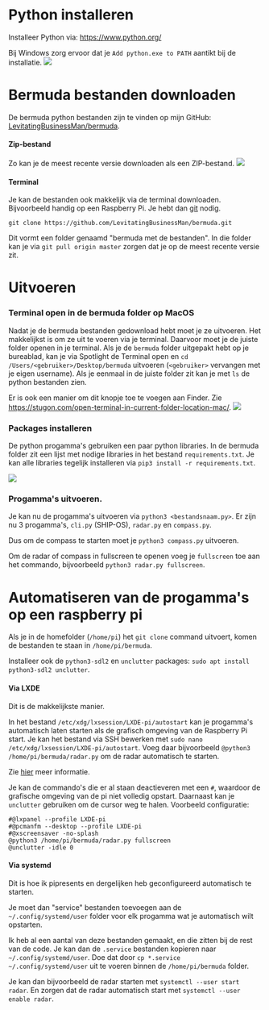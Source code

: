 # Python installeren
Installeer Python via: https://www.python.org/

Bij Windows zorg ervoor dat je `Add python.exe to PATH` aantikt bij de installatie.
![](https://i.imgur.com/DEOPocU.png)

# Bermuda bestanden downloaden
De bermuda python bestanden zijn te vinden op mijn GitHub: [LevitatingBusinessMan/bermuda](https://github.com/LevitatingBusinessMan/bermuda).

#### Zip-bestand
Zo kan je de meest recente versie downloaden als een ZIP-bestand.
![](https://i.imgur.com/sP2wlbY.png)

#### Terminal
Je kan de bestanden ook makkelijk via de terminal downloaden. Bijvoorbeeld handig op een Raspberry Pi. Je hebt dan [git](https://book.git-scm.com/) nodig. 

```SHELL
git clone https://github.com/LevitatingBusinessMan/bermuda.git
```
Dit vormt een folder genaamd "bermuda met de bestanden". In die folder kan je via `git pull origin master` zorgen dat je op de meest recente versie zit.

# Uitvoeren
### Terminal open in de bermuda folder op MacOS
Nadat je de bermuda bestanden gedownload hebt moet je ze uitvoeren. Het makkelijkst is om ze uit te voeren via je terminal. Daarvoor moet je de juiste folder openen in je terminal. Als je de `bermuda` folder uitgepakt hebt op je bureablad, kan je via Spotlight de Terminal open en `cd /Users/<gebruiker>/Desktop/bermuda` uitvoeren (`<gebruiker>` vervangen met je eigen username). Als je eenmaal in de juiste folder zit kan je met `ls` de python bestanden zien.

Er is ook een manier om dit knopje toe te voegen aan Finder. Zie https://stugon.com/open-terminal-in-current-folder-location-mac/.
![](https://i.imgur.com/lfdZ1nd.png)

### Packages installeren
De python progamma's gebruiken een paar python libraries. In de bermuda folder zit een lijst met nodige libraries in het bestand `requirements.txt`.  Je kan alle libraries tegelijk installeren via `pip3 install -r requirements.txt`.

![](https://i.imgur.com/fpxwMJb.png)

### Progamma's uitvoeren.

Je kan nu de progamma's uitvoeren via `python3 <bestandsnaam.py>`.
Er zijn nu 3 progamma's, `cli.py` (SHIP-OS), `radar.py` en `compass.py`.

Dus om de compass te starten moet je `python3 compass.py` uitvoeren.

Om de radar of compass in fullscreen te openen voeg je `fullscreen` toe aan het commando, bijvoorbeeld `python3 radar.py fullscreen`.

# Automatiseren van de progamma's op een raspberry pi
Als je in de homefolder (`/home/pi`) het `git clone` command uitvoert, komen de bestanden te staan in `/home/pi/bermuda`.

Installeer ook de `python3-sdl2` en `unclutter` packages: `sudo apt install python3-sdl2 unclutter`.

#### Via LXDE
Dit is de makkelijkste manier.

In het bestand `/etc/xdg/lxsession/LXDE-pi/autostart` kan je progamma's automatisch laten starten als de grafisch omgeving van de Raspberry Pi start.
Je kan het bestand via SSH bewerken met `sudo nano /etc/xdg/lxsession/LXDE-pi/autostart`.
Voeg daar bijvoorbeeld `@python3 /home/pi/bermuda/radar.py` om de radar automatisch te starten.

Zie [hier](https://forums.raspberrypi.com/viewtopic.php?t=294014) meer informatie.

Je kan de commando's die er al staan deactieveren met een `#`, waardoor de grafische omgeving van de pi niet volledig opstart.
Daarnaast kan je `unclutter` gebruiken om de cursor weg te halen.
Voorbeeld configuratie:
```SH
#@lxpanel --profile LXDE-pi
#@pcmanfm --desktop --profile LXDE-pi
#@xscreensaver -no-splash
@python3 /home/pi/bermuda/radar.py fullscreen
@unclutter -idle 0
```

#### Via systemd
Dit is hoe ik pipresents en dergelijken heb geconfigureerd automatisch te starten.

Je moet dan "service" bestanden toevoegen aan de `~/.config/systemd/user` folder voor elk progamma wat je automatisch wilt opstarten.

Ik heb al een aantal van deze bestanden gemaakt, en die zitten bij de rest van de code.
Je kan dan de `.service` bestanden kopieren naar `~/.config/systemd/user`.
Doe dat door `cp *.service ~/.config/systemd/user` uit te voeren binnen de `/home/pi/bermuda` folder.

Je kan dan bijvoorbeeld de radar starten met `systemctl --user start radar`. En zorgen dat de radar automatisch start met `systemctl --user enable radar`.

